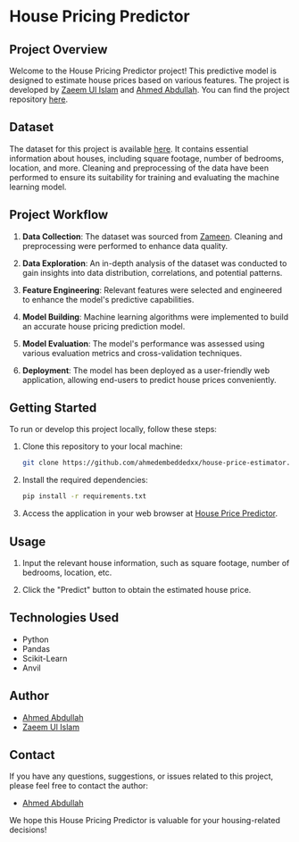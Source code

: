# House Pricing Predictor

## Project Overview

Welcome to the House Pricing Predictor project! This predictive model is designed to estimate house prices based on various features. The project is developed by [Zaeem Ul Islam](https://github.com/mightyflavor/) and [Ahmed Abdullah](https://github.com/ahmedembeddedxx). You can find the project repository [here](https://github.com/ahmedembeddedxx/house-price-estimator).

## Dataset

The dataset for this project is available [here](https://www.kaggle.com/datasets/ahmedembedded/pakistan-houses-pricing-data-web-scrapped). It contains essential information about houses, including square footage, number of bedrooms, location, and more. Cleaning and preprocessing of the data have been performed to ensure its suitability for training and evaluating the machine learning model.

## Project Workflow

1. **Data Collection**: The dataset was sourced from [Zameen](zameen.com). Cleaning and preprocessing were performed to enhance data quality.

2. **Data Exploration**: An in-depth analysis of the dataset was conducted to gain insights into data distribution, correlations, and potential patterns.

3. **Feature Engineering**: Relevant features were selected and engineered to enhance the model's predictive capabilities.

4. **Model Building**: Machine learning algorithms were implemented to build an accurate house pricing prediction model.

5. **Model Evaluation**: The model's performance was assessed using various evaluation metrics and cross-validation techniques.

6. **Deployment**: The model has been deployed as a user-friendly web application, allowing end-users to predict house prices conveniently.

## Getting Started

To run or develop this project locally, follow these steps:

1. Clone this repository to your local machine:

   ```bash
   git clone https://github.com/ahmedembeddedxx/house-price-estimator.git
   ```

2. Install the required dependencies:

   ```bash
   pip install -r requirements.txt
   ```

4. Access the application in your web browser at [House Price Predictor](https://house-price-predictor.anvil.app/).

## Usage

1. Input the relevant house information, such as square footage, number of bedrooms, location, etc.

2. Click the "Predict" button to obtain the estimated house price.

## Technologies Used

- Python
- Pandas
- Scikit-Learn
- Anvil

## Author
- [Ahmed Abdullah](https://github.com/ahmedembeddedxx/)
- [Zaeem Ul Islam](https://github.com/mightyflavor/)

## Contact

If you have any questions, suggestions, or issues related to this project, please feel free to contact the author:

- [Ahmed Abdullah](mailto:business.ahmadabdullah@gmail.com)

We hope this House Pricing Predictor is valuable for your housing-related decisions!
